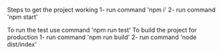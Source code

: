 Steps to get the project working
1- run command 'npm i'
2- run command 'npm start'

To run the test use command 'npm run test'
To build the project for production
1- run command 'npm run build'
2- run command 'node dist/index'
